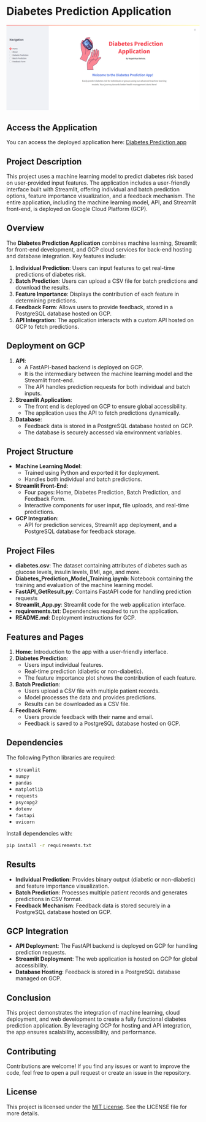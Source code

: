 # Diabetes Prediction Application

![Application Home Page](./DiabetesAppHomePage.png)

## Access the Application
You can access the deployed application here: [Diabetes Prediction app](https://diabetes-app-streamlit-frontend-825592727774.europe-west2.run.app/)

## Project Description
This project uses a machine learning model to predict diabetes risk based on user-provided input features. The application includes a user-friendly interface built with Streamlit, offering individual and batch prediction options, feature importance visualization, and a feedback mechanism. The entire application, including the machine learning model, API, and Streamlit front-end, is deployed on Google Cloud Platform (GCP).

## Overview
The **Diabetes Prediction Application** combines machine learning, Streamlit for front-end development, and GCP cloud services for back-end hosting and database integration. Key features include:
1. **Individual Prediction**: Users can input features to get real-time predictions of diabetes risk.
2. **Batch Prediction**: Users can upload a CSV file for batch predictions and download the results.
3. **Feature Importance**: Displays the contribution of each feature in determining predictions.
4. **Feedback Form**: Allows users to provide feedback, stored in a PostgreSQL database hosted on GCP.
5. **API Integration**: The application interacts with a custom API hosted on GCP to fetch predictions.

## Deployment on GCP
1. **API**:
   - A FastAPI-based backend is deployed on GCP.
   - It is the intermediary between the machine learning model and the Streamlit front-end.
   - The API handles prediction requests for both individual and batch inputs.
2. **Streamlit Application**:
   - The front end is deployed on GCP to ensure global accessibility.
   - The application uses the API to fetch predictions dynamically.
3. **Database**:
   - Feedback data is stored in a PostgreSQL database hosted on GCP.
   - The database is securely accessed via environment variables.

## Project Structure
- **Machine Learning Model**:
  - Trained using Python and exported it for deployment.
  - Handles both individual and batch predictions.
- **Streamlit Front-End**:
  - Four pages: Home, Diabetes Prediction, Batch Prediction, and Feedback Form.
  - Interactive components for user input, file uploads, and real-time predictions.
- **GCP Integration**:
  - API for prediction services, Streamlit app deployment, and a PostgreSQL database for feedback storage.

## Project Files
- **diabetes.csv**: The dataset containing attributes of diabetes such as glucose levels, insulin levels, BMI, age, and more.
- **Diabetes_Prediction_Model_Training.ipynb**: Notebook containing the training and evaluation of the machine learning model.
- **FastAPI_GetResult.py**: Contains FastAPI code for handling prediction requests
- **Streamlit_App.py**: Streamlit code for the web application interface.
- **requirements.txt**: Dependencies required to run the application.
- **README.md**: Deployment instructions for GCP.

## Features and Pages
1. **Home**: Introduction to the app with a user-friendly interface.
2. **Diabetes Prediction**:
   - Users input individual features.
   - Real-time prediction (diabetic or non-diabetic).
   - The feature importance plot shows the contribution of each feature.
3. **Batch Prediction**:
   - Users upload a CSV file with multiple patient records.
   - Model processes the data and provides predictions.
   - Results can be downloaded as a CSV file.
4. **Feedback Form**:
   - Users provide feedback with their name and email.
   - Feedback is saved to a PostgreSQL database hosted on GCP.

## Dependencies
The following Python libraries are required:
- `streamlit`
- `numpy`
- `pandas`
- `matplotlib`
- `requests`
- `psycopg2`
- `dotenv`
- `fastapi`
- `uvicorn`

Install dependencies with:
```bash
pip install -r requirements.txt
```

## Results
- **Individual Prediction**: Provides binary output (diabetic or non-diabetic) and feature importance visualization.
- **Batch Prediction**: Processes multiple patient records and generates predictions in CSV format.
- **Feedback Mechanism**: Feedback data is stored securely in a PostgreSQL database hosted on GCP.

## GCP Integration
- **API Deployment**: The FastAPI backend is deployed on GCP for handling prediction requests.
- **Streamlit Deployment**: The web application is hosted on GCP for global accessibility.
- **Database Hosting**: Feedback is stored in a PostgreSQL database managed on GCP.

## Conclusion
This project demonstrates the integration of machine learning, cloud deployment, and web development to create a fully functional diabetes prediction application. By leveraging GCP for hosting and API integration, the app ensures scalability, accessibility, and performance.

## Contributing
Contributions are welcome! If you find any issues or want to improve the code, feel free to open a pull request or create an issue in the repository.

## License
This project is licensed under the [MIT License](./LICENSE). See the LICENSE file for more details.
